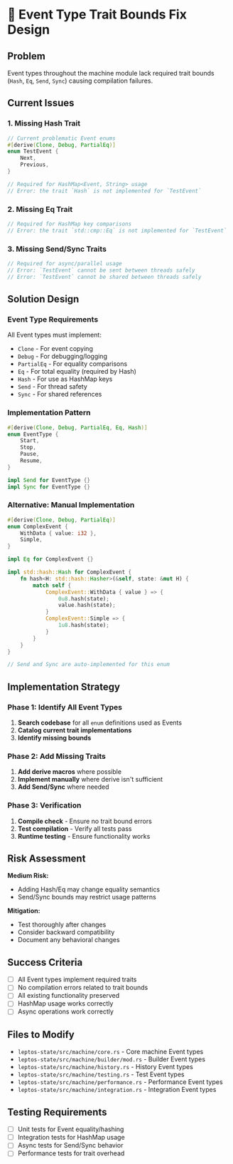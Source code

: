 # 🔧 Event Type Trait Bounds Fix Design

## Problem
Event types throughout the machine module lack required trait bounds (`Hash`, `Eq`, `Send`, `Sync`) causing compilation failures.

## Current Issues

### 1. Missing Hash Trait
```rust
// Current problematic Event enums
#[derive(Clone, Debug, PartialEq)]
enum TestEvent {
    Next,
    Previous,
}

// Required for HashMap<Event, String> usage
// Error: the trait `Hash` is not implemented for `TestEvent`
```

### 2. Missing Eq Trait
```rust
// Required for HashMap key comparisons
// Error: the trait `std::cmp::Eq` is not implemented for `TestEvent`
```

### 3. Missing Send/Sync Traits
```rust
// Required for async/parallel usage
// Error: `TestEvent` cannot be sent between threads safely
// Error: `TestEvent` cannot be shared between threads safely
```

## Solution Design

### Event Type Requirements
All Event types must implement:
- `Clone` - For event copying
- `Debug` - For debugging/logging
- `PartialEq` - For equality comparisons
- `Eq` - For total equality (required by Hash)
- `Hash` - For use as HashMap keys
- `Send` - For thread safety
- `Sync` - For shared references

### Implementation Pattern
```rust
#[derive(Clone, Debug, PartialEq, Eq, Hash)]
enum EventType {
    Start,
    Stop,
    Pause,
    Resume,
}

impl Send for EventType {}
impl Sync for EventType {}
```

### Alternative: Manual Implementation
```rust
#[derive(Clone, Debug, PartialEq)]
enum ComplexEvent {
    WithData { value: i32 },
    Simple,
}

impl Eq for ComplexEvent {}

impl std::hash::Hash for ComplexEvent {
    fn hash<H: std::hash::Hasher>(&self, state: &mut H) {
        match self {
            ComplexEvent::WithData { value } => {
                0u8.hash(state);
                value.hash(state);
            }
            ComplexEvent::Simple => {
                1u8.hash(state);
            }
        }
    }
}

// Send and Sync are auto-implemented for this enum
```

## Implementation Strategy

### Phase 1: Identify All Event Types
1. **Search codebase** for all `enum` definitions used as Events
2. **Catalog current trait implementations**
3. **Identify missing bounds**

### Phase 2: Add Missing Traits
1. **Add derive macros** where possible
2. **Implement manually** where derive isn't sufficient
3. **Add Send/Sync** where needed

### Phase 3: Verification
1. **Compile check** - Ensure no trait bound errors
2. **Test compilation** - Verify all tests pass
3. **Runtime testing** - Ensure functionality works

## Risk Assessment

**Medium Risk:**
- Adding Hash/Eq may change equality semantics
- Send/Sync bounds may restrict usage patterns

**Mitigation:**
- Test thoroughly after changes
- Consider backward compatibility
- Document any behavioral changes

## Success Criteria

- [ ] All Event types implement required traits
- [ ] No compilation errors related to trait bounds
- [ ] All existing functionality preserved
- [ ] HashMap usage works correctly
- [ ] Async operations work correctly

## Files to Modify

- `leptos-state/src/machine/core.rs` - Core machine Event types
- `leptos-state/src/machine/builder/mod.rs` - Builder Event types
- `leptos-state/src/machine/history.rs` - History Event types
- `leptos-state/src/machine/testing.rs` - Test Event types
- `leptos-state/src/machine/performance.rs` - Performance Event types
- `leptos-state/src/machine/integration.rs` - Integration Event types

## Testing Requirements

- [ ] Unit tests for Event equality/hashing
- [ ] Integration tests for HashMap usage
- [ ] Async tests for Send/Sync behavior
- [ ] Performance tests for trait overhead
